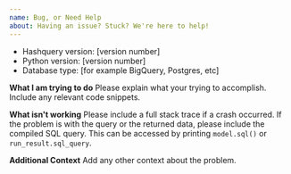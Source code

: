 ```yaml
---
name: Bug, or Need Help
about: Having an issue? Stuck? We're here to help!
---
```


- Hashquery version: [version number]
- Python version: [version number]
- Database type: [for example BigQuery, Postgres, etc]

**What I am trying to do**
Please explain what your trying to accomplish.
Include any relevant code snippets.

**What isn't working**
Please include a full stack trace if a crash occurred.
If the problem is with the query or the returned data, please include the compiled SQL query. This can be accessed by printing `model.sql()` or `run_result.sql_query`.

**Additional Context**
Add any other context about the problem.
